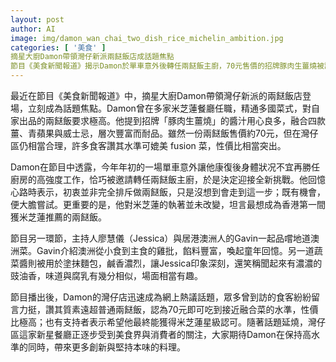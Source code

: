 ```yaml
---
layout: post
author: AI
image: img/damon_wan_chai_two_dish_rice_michelin_ambition.jpg
categories: [ '美食' ]
摘星大廚Damon帶領灣仔新派兩餸飯店成話題焦點
節目《美食新聞報道》揭示Damon於單車意外後轉任兩餸飯主廚，70元售價的招牌豚肉生薑燒被讚水準接近融合菜，並引發網上熱議與食客支持，期待他最終獲米芝蓮認可。"
---
```

最近在節目《美食新聞報道》中，摘星大廚Damon帶領灣仔新派的兩餸飯店登場，立刻成為話題焦點。Damon曾在多家米芝蓮餐廳任職，精通多國菜式，對自家出品的兩餸飯要求極高。他提到招牌「豚肉生薑燒」的醬汁用心良多，融合四款薑、青蘋果與威士忌，層次豐富而耐品。雖然一份兩餸飯售價約70元，但在灣仔區仍相當合理，許多食客讚其水準可媲美 fusion 菜，性價比相當突出。

Damon在節目中透露，今年年初的一場單車意外讓他康復後身體狀况不宜再勝任廚房的高強度工作，恰巧被邀請轉任兩餸飯主廚，於是決定迎接全新挑戰。他回憶心路時表示，初衷並非完全排斥做兩餸飯，只是沒想到會走到這一步；既有機會，便大膽嘗試。更重要的是，他對米芝蓮的執著並未改變，坦言最想成為香港第一間獲米芝蓮推薦的兩餸飯。

節目另一環節，主持人廖慧儀（Jessica）與居港澳洲人的Gavin一起品嚐地道澳洲菜。Gavin介紹澳洲從小食到主食的雞批，餡料豐富，喚起童年回憶。另一道蔬菜醬則被用於塗抹麵包，鹹香濃烈，讓Jessica印象深刻，還笑稱聞起來有濃濃的豉油香，味道與腐乳有幾分相似，場面相當有趣。

節目播出後，Damon的灣仔店迅速成為網上熱議話題，眾多曾到訪的食客紛紛留言力挺，讚其質素遠超普通兩餸飯，認為70元即可吃到接近融合菜的水準，性價比極高；也有支持者表示希望他最終能獲得米芝蓮星級認可。隨著話題延燒，灣仔區這家新星餐廳正逐步受到美食界與消費者的關注，大家期待Damon在保持高水準的同時，帶來更多創新與堅持本味的料理。